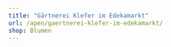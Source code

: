 ```yaml
---
title: "Gärtnerei Klefer im Edekamarkt"
url: /apen/gaertnerei-klefer-im-edekamarkt/
shop: Blumen
---
```

